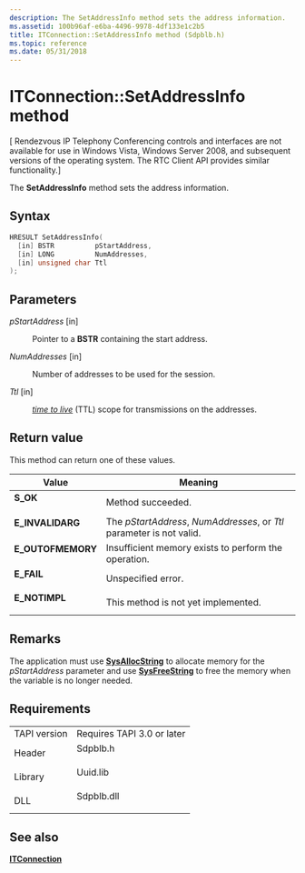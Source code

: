 ```yaml
---
description: The SetAddressInfo method sets the address information.
ms.assetid: 100b96af-e6ba-4496-9978-4df133e1c2b5
title: ITConnection::SetAddressInfo method (Sdpblb.h)
ms.topic: reference
ms.date: 05/31/2018
---
```


# ITConnection::SetAddressInfo method

\[ Rendezvous IP Telephony Conferencing controls and interfaces are not available for use in Windows Vista, Windows Server 2008, and subsequent versions of the operating system. The RTC Client API provides similar functionality.\]

The **SetAddressInfo** method sets the address information.

## Syntax


```C++
HRESULT SetAddressInfo(
  [in] BSTR          pStartAddress,
  [in] LONG          NumAddresses,
  [in] unsigned char Ttl
);
```



## Parameters

<dl> <dt>

*pStartAddress* \[in\]
</dt> <dd>

Pointer to a **BSTR** containing the start address.

</dd> <dt>

*NumAddresses* \[in\]
</dt> <dd>

Number of addresses to be used for the session.

</dd> <dt>

*Ttl* \[in\]
</dt> <dd>

[*time to live*](t-tapgloss.md) (TTL) scope for transmissions on the addresses.

</dd> </dl>

## Return value

This method can return one of these values.



| Value                                                                                         | Meaning                                                                          |
|-----------------------------------------------------------------------------------------------|----------------------------------------------------------------------------------|
| <dl> <dt>**S\_OK**</dt> </dl>          | Method succeeded.<br/>                                                     |
| <dl> <dt>**E\_INVALIDARG**</dt> </dl>  | The *pStartAddress*, *NumAddresses*, or *Ttl* parameter is not valid.<br/> |
| <dl> <dt>**E\_OUTOFMEMORY**</dt> </dl> | Insufficient memory exists to perform the operation.<br/>                  |
| <dl> <dt>**E\_FAIL**</dt> </dl>        | Unspecified error.<br/>                                                    |
| <dl> <dt>**E\_NOTIMPL**</dt> </dl>     | This method is not yet implemented.<br/>                                   |



 

## Remarks

The application must use [**SysAllocString**](/windows/win32/api/oleauto/nf-oleauto-sysallocstring) to allocate memory for the *pStartAddress* parameter and use [**SysFreeString**](/windows/win32/api/oleauto/nf-oleauto-sysfreestring) to free the memory when the variable is no longer needed.

## Requirements



|                         |                                                                                       |
|-------------------------|---------------------------------------------------------------------------------------|
| TAPI version<br/> | Requires TAPI 3.0 or later<br/>                                                 |
| Header<br/>       | <dl> <dt>Sdpblb.h</dt> </dl>   |
| Library<br/>      | <dl> <dt>Uuid.lib</dt> </dl>   |
| DLL<br/>          | <dl> <dt>Sdpblb.dll</dt> </dl> |



## See also

<dl> <dt>

[**ITConnection**](itconnection.md)
</dt> </dl>

 

